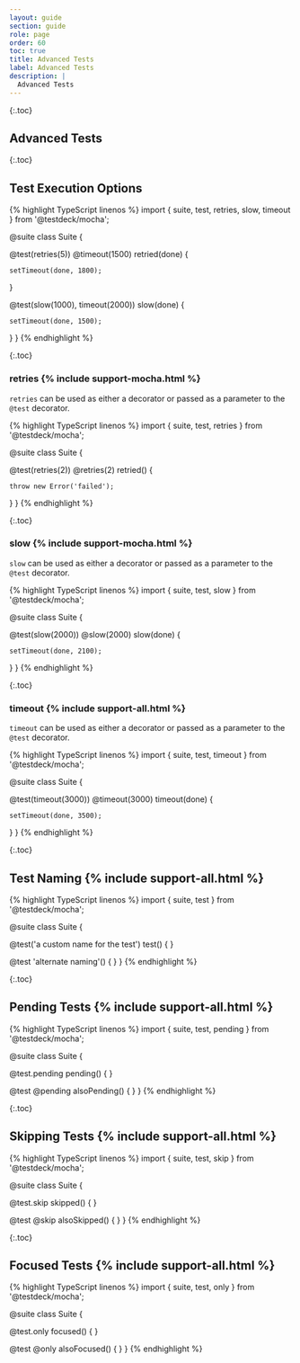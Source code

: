 ```yaml
---
layout: guide
section: guide
role: page
order: 60
toc: true
title: Advanced Tests
label: Advanced Tests
description: |
  Advanced Tests
---
```


{:.toc}
## Advanced Tests

{:.toc}
## Test Execution Options

{% highlight TypeScript linenos %}
import { suite, test, retries, slow, timeout } from '@testdeck/mocha';

@suite
class Suite {

  @test(retries(5))
  @timeout(1500)
  retried(done) {
  
    setTimeout(done, 1800);
  }
  
  @test(slow(1000), timeout(2000))
  slow(done) {
  
    setTimeout(done, 1500);
  }
}
{% endhighlight %}


{:.toc}
### retries {% include support-mocha.html %}

`retries` can be used as either a decorator or passed as a parameter to the `@test` decorator.

{% highlight TypeScript linenos %}
import { suite, test, retries } from '@testdeck/mocha';

@suite
class Suite {

  @test(retries(2))
  @retries(2)
  retried() {
  
    throw new Error('failed');
  }
}
{% endhighlight %}


{:.toc}
### slow {% include support-mocha.html %}

`slow` can be used as either a decorator or passed as a parameter to the `@test` decorator.

{% highlight TypeScript linenos %}
import { suite, test, slow } from '@testdeck/mocha';

@suite
class Suite {

  @test(slow(2000))
  @slow(2000)
  slow(done) {
  
    setTimeout(done, 2100);
  }
}
{% endhighlight %}


{:.toc}
### timeout {% include support-all.html %}

`timeout` can be used as either a decorator or passed as a parameter to the `@test` decorator.

{% highlight TypeScript linenos %}
import { suite, test, timeout } from '@testdeck/mocha';

@suite
class Suite {

  @test(timeout(3000))
  @timeout(3000)
  timeout(done) {
  
    setTimeout(done, 3500);
  }
}
{% endhighlight %}


{:.toc}
## Test Naming {% include support-all.html %}

{% highlight TypeScript linenos %}
import { suite, test } from '@testdeck/mocha';

@suite
class Suite {

  @test('a custom name for the test')
  test() {
  }
  
  @test 'alternate naming'() {
  }
}
{% endhighlight %}


{:.toc}
## Pending Tests {% include support-all.html %}

{% highlight TypeScript linenos %}
import { suite, test, pending } from '@testdeck/mocha';

@suite
class Suite {

  @test.pending
  pending() {
  }
  
  @test
  @pending
  alsoPending() {
  }
}
{% endhighlight %}


{:.toc}
## Skipping Tests {% include support-all.html %}

{% highlight TypeScript linenos %}
import { suite, test, skip } from '@testdeck/mocha';

@suite
class Suite {

  @test.skip
  skipped() {
  }
  
  @test
  @skip
  alsoSkipped() {
  }
}
{% endhighlight %}


{:.toc}
## Focused Tests {% include support-all.html %}

{% highlight TypeScript linenos %}
import { suite, test, only } from '@testdeck/mocha';

@suite
class Suite {

  @test.only
  focused() {
  }
  
  @test
  @only
  alsoFocused() {
  }
}
{% endhighlight %}
